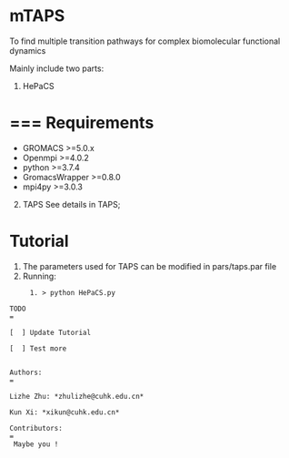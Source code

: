 # mTAPS
To find multiple transition pathways for complex biomolecular functional dynamics

Mainly include two parts:
1. HePaCS

===
Requirements
==
  * GROMACS >=5.0.x
  * Openmpi >=4.0.2
  * python >=3.7.4 
  * GromacsWrapper >=0.8.0
  * mpi4py >=3.0.3
  
2. TAPS 
See details in TAPS;   
            
Tutorial
==
  1. The parameters used for TAPS can be modified in pars/taps.par file
  2. Running:
```
     1. > python HePaCS.py                                  

TODO
=

[  ] Update Tutorial

[  ] Test more
 

Authors:
=

Lizhe Zhu: *zhulizhe@cuhk.edu.cn*

Kun Xi: *xikun@cuhk.edu.cn*

Contributors:
=
 Maybe you !
